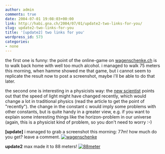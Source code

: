 ```yaml
---
author: admin
comments: true
date: 2004-07-01 19:08:03+00:00
link: http://habi.gna.ch/2004/07/01/update2-two-links-for-you/
slug: update2-two-links-for-you
title: '[update2] two links for you'
wordpress_id: 573
categories:
- none
---
```


the first one is funny: the point of the online-game on [wagenschenke.ch](http://www.wagenschenke.ch/) is to walk back home with well too much alcohol. i managed to walk 75 meters this morning, when hamme showed me that game, but i cannot seem to replicate the result now to post a screenshot, maybe i'll be able to do that later.

the second one is interesting in a physicists way: the [new scientist](http://www.newscientist.com/news/news.jsp?id=ns99996092) points out that the speed of light might have changed recently, which would change a lot in traditional physics (read the article to get the point of "recently"). the change in the constant c would imply some problems with other constants, but is quite handy in a greater view, e.g. if you want to explain some interesting things like the horizon-problem in our universe (again, this is a physicist kind of problem, so you don't need to worry :-)

**[update]**
i managed to grab a screenshot this morning: 77m! how much do you get? leave a comment.
[![wagenschenke](http://habi.gna.ch/blog/images/wagenschenke-tm.jpg)](http://habi.gna.ch/blog/images/wagenschenke.jpg)

**update2**
max made it to 88 meters!
[![88meter](http://habi.gna.ch/blog/images/88meter-tm.jpg)](http://habi.gna.ch/blog/images/88meter.png)

